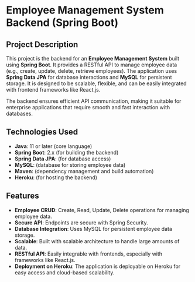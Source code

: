# Employee Management System Backend (Spring Boot)

## Project Description
This project is the backend for an **Employee Management System** built using **Spring Boot**. It provides a RESTful API to manage employee data (e.g., create, update, delete, retrieve employees). The application uses **Spring Data JPA** for database interactions and **MySQL** for persistent storage. It is designed to be scalable, flexible, and can be easily integrated with frontend frameworks like React.js.

The backend ensures efficient API communication, making it suitable for enterprise applications that require smooth and fast interaction with databases.

## Technologies Used
- **Java**: 11 or later (core language)
- **Spring Boot**: 2.x (for building the backend)
- **Spring Data JPA**: (for database access)
- **MySQL**: (database for storing employee data)
- **Maven**: (dependency management and build automation)
- **Heroku**: (for hosting the backend)
  
## Features
- **Employee CRUD**: Create, Read, Update, Delete operations for managing employee data.
- **Secure API**: Endpoints are secure with Spring Security.
- **Database Integration**: Uses MySQL for persistent employee data storage.
- **Scalable**: Built with scalable architecture to handle large amounts of data.
- **RESTful API**: Easily integrable with frontends, especially with frameworks like React.js.
- **Deployment on Heroku**: The application is deployable on Heroku for easy access and cloud-based scalability.


